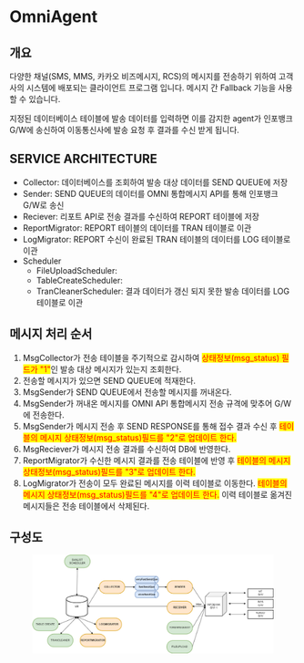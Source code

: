 # OmniAgent

## **개요**

다양한 채널(SMS, MMS, 카카오 비즈메시지, RCS)의 메시지를 전송하기 위하여 고객사의 시스템에 배포되는 클라이언트 프로그램 입니다. 메시지 간 Fallback 기능을 사용할 수 있습니다.

지정된 데이터베이스 테이블에 발송 데이터를 입력하면 이를 감지한 agent가 인포뱅크 G/W에 송신하여 이동통신사에 발송 요청 후 결과를 수신 받게 됩니다.

## **SERVICE ARCHITECTURE**

* Collector: 데이터베이스를 조회하여 발송 대상 데이터를 SEND QUEUE에 저장
* Sender: SEND QUEUE의 데이터를 OMNI 통합메시지 API를 통해 인포뱅크 G/W로 송신
* Reciever: 리포트 API로 전송 결과를 수신하여 REPORT 테이블에 저장
* ReportMigrator: REPORT 테이블의 데이터를 TRAN 테이블로 이관
* LogMigrator: REPORT 수신이 완료된 TRAN 테이블의 데이터를 LOG 테이블로 이관
* Scheduler
  * FileUploadScheduler:
  * TableCreateScheduler:
  * TranCleanerScheduler: 결과 데이터가 갱신 되지 못한 발송 데이터를 LOG 테이블로 이관

## 메시지 처리 순서

1. MsgCollector가 전송 테이블을 주기적으로 감시하여 <mark style="color:red;">상태정보(msg\_status) 필드가 "1"</mark>인 발송 대상 메시지가 있는지 조회한다.
2. 전송할 메시지가 있으면 SEND QUEUE에 적재한다.
3. MsgSender가 SEND QUEUE에서 전송할 메시지를 꺼내온다.
4. MsgSender가 꺼내온 메시지를 OMNI API 통합메시지 전송 규격에 맞추어 G/W에 전송한다.
5. MsgSender가 메시지 전송 후 SEND RESPONSE를 통해 접수 결과 수신 후 <mark style="color:red;">테이블의 메시지 상태정보(msg\_status)필드를 "2"로 업데이트 한다.</mark>
6. MsgReciever가 메시지 전송 결과를 수신하여 DB에 반영한다.
7. ReportMigrator가 수신한 메시지 결과를 전송 테이블에 반영 후 <mark style="color:red;">테이블의 메시지 상태정보(msg\_status)필드를 "3"로 업데이트 한다.</mark>
8. LogMigrator가 전송이 모두 완료된 메시지를 이력 테이블로 이동한다. <mark style="color:red;">테이블의 메시지 상태정보(msg\_status)필드를 "4"로 업데이트 한다.</mark> 이력 테이블로 옮겨진 메시지들은 전송 테이블에서 삭제된다.

## 구성도

<figure><img src=".gitbook/assets/agent구성도_20230809_hacheker없음.png" alt=""><figcaption></figcaption></figure>
